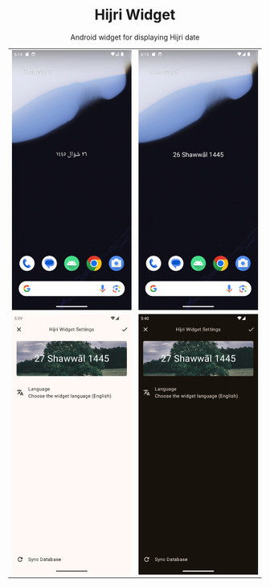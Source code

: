 <!--suppress ALL -->
<h1 align="center">Hijri Widget</h1>

<p align="center">
Android widget for displaying Hijri date
</p>

|                                                            |                                                          |
|------------------------------------------------------------|----------------------------------------------------------|
| ![Widget in Arabic](screenshots/ar.png)                    | ![Widget in English](screenshots/en.png)                 |
| ![Widget preferences in light mode](screenshots/light.png) | ![Widget preferences in dark mode](screenshots/dark.png) |
